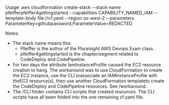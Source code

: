 Usage:
aws cloudformation create-stack --stack-name pfeifferpfeiffer4gettingstarted --capabilities CAPABILITY_NAMED_IAM --template-body file://cf.yaml --region us-west-2  --parameters ParameterKey=githubpassword,ParameterValue=REDACTED

Notes:
- The stack name means this:
  - Pfeiffer is the author of the Pluralsight AWS Devops Exam class.
  - pfeiffer4gettingstarted is the chapter/segment related to CodeDeploy and CodePipeline.
- For two days the attribute IamInstanceProfile caused the EC2 resource creation to hang. The workaround was to use CloudFormation to create the EC2 instance, use the CLI toassociate an IAMInstanceProfile with theEC2 resource(s), then use another CloudFormation templateto create the CodeDeploy and CodePipeline resources. See /workaround.
- The /CLI folder contains CLI scripts that created resources. The CLI scripts have all been folded into the one remaining cf.yaml file. 

